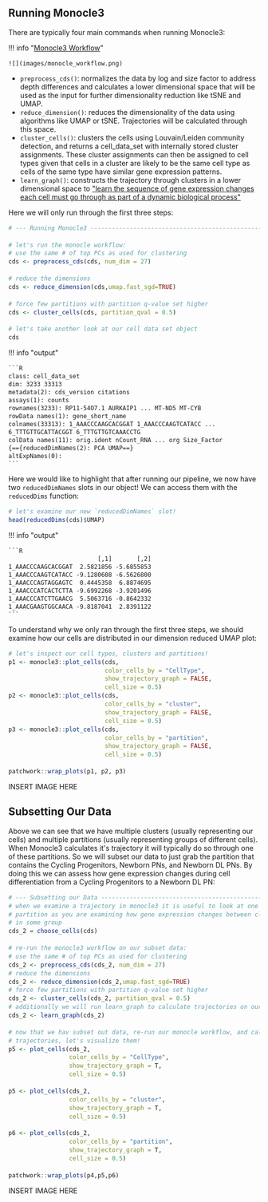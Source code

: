 ## Running Monocle3

There are typically four main commands when running Monocle3:

!!! info "[Monocle3 Workflow](https://cole-trapnell-lab.github.io/monocle3/docs/getting_started/)"

    ![](images/monocle_workflow.png)

- `preprocess_cds()`: normalizes the data by log and size factor to address depth differences and calculates a lower dimensional space that will be used as the input for further dimensionality reduction like tSNE and UMAP.
- `reduce_dimension()`: reduces the dimensionality of the data using algorithms like UMAP or tSNE. Trajectories will be calculated through this space.
- `cluster_cells()`: clusters the cells using Louvain/Leiden community detection, and returns a cell_data_set with internally stored cluster assignments. These cluster assignments can then be assigned to cell types given that cells in a cluster are likely to be the same cell type as cells of the same type have similar gene expression patterns.
- `learn_graph()`: constructs the trajectory through clusters in a lower dimensional space to ["learn the sequence of gene expression changes each cell must go through as part of a dynamic biological process"](https://cole-trapnell-lab.github.io/monocle3/docs/trajectories/)

Here we will only run through the first three steps:

```R
# --- Running Monocle3 ---------------------------------------------------------

# let's run the monocle workflow:
# use the same # of top PCs as used for clustering
cds <- preprocess_cds(cds, num_dim = 27) 

# reduce the dimensions 
cds <- reduce_dimension(cds,umap.fast_sgd=TRUE)

# force few partitions with partition q-value set higher
cds <- cluster_cells(cds, partition_qval = 0.5) 

# let's take another look at our cell data set object
cds
```

!!! info "output"

    ```R
    class: cell_data_set 
    dim: 3233 33313 
    metadata(2): cds_version citations
    assays(1): counts
    rownames(3233): RP11-54O7.1 AURKAIP1 ... MT-ND5 MT-CYB
    rowData names(1): gene_short_name
    colnames(33313): 1_AAACCCAAGCACGGAT 1_AAACCCAAGTCATACC ... 6_TTTGTTGCATTACGGT 6_TTTGTTGTCAAACCTG
    colData names(11): orig.ident nCount_RNA ... org Size_Factor
    {=={reducedDimNames(2): PCA UMAP==}
    altExpNames(0):
    ```
Here we would like to highlight that after running our pipeline, we now have two `reducedDimNames` slots in our object! We can access them with the `reducedDims` function:

```R
# let's examine our new `reducedDimNames` slot!
head(reducedDims(cds)$UMAP)
```

!!! info "output"

    ```R
                             [,1]       [,2]
    1_AAACCCAAGCACGGAT  2.5821856 -5.6855853
    1_AAACCCAAGTCATACC -9.1280608 -6.5626800
    1_AAACCCAGTAGGAGTC  0.4445358  6.8874695
    1_AAACCCATCACTCTTA -9.6992268 -3.9201496
    1_AAACCCATCTTGAACG  5.5063716 -0.8642332
    1_AAACGAAGTGGCAACA -9.8187041  2.8391122
    ```
To understand why we only ran through the first three steps, we should examine how our cells are distributed in our dimension reduced UMAP plot:

```R
# let's inspect our cell types, clusters and partitions!
p1 <- monocle3::plot_cells(cds,
                           color_cells_by = "CellType", 
                           show_trajectory_graph = FALSE,
                           cell_size = 0.5)
p2 <- monocle3::plot_cells(cds, 
                           color_cells_by = "cluster",
                           show_trajectory_graph = FALSE,
                           cell_size = 0.5)
p3 <- monocle3::plot_cells(cds,
                           color_cells_by = "partition", 
                           show_trajectory_graph = FALSE,
                           cell_size = 0.5)

patchwork::wrap_plots(p1, p2, p3)

```

INSERT IMAGE HERE


## Subsetting Our Data

Above we can see that we have multiple clusters (usually representing our cells) and multiple partitions (usually representing groups of different cells). When Monocle3 calculates it's trajectory it will typically do so through one of these partitions. So we will subset our data to just grab the partition that contains the Cycling Progenitors, Newborn PNs, and Newborn DL PNs. By doing this we can assess how gene expression changes during cell differentiation from a Cycling Progenitors to a Newborn DL PN:

```R
# --- Subsetting our Data ------------------------------------------------------
# when we examine a trajectory in monocle3 it is useful to look at one
# partition as you are examining how gene expression changes between clusters
# in some group
cds_2 = choose_cells(cds)

# re-run the monocle3 workflow on our subset data:
# use the same # of top PCs as used for clustering
cds_2 <- preprocess_cds(cds_2, num_dim = 27) 
# reduce the dimensions 
cds_2 <- reduce_dimension(cds_2,umap.fast_sgd=TRUE)
# force few partitions with partition q-value set higher
cds_2 <- cluster_cells(cds_2, partition_qval = 0.5) 
# additionally we will run learn_graph to calculate trajectories on our subset!
cds_2 <- learn_graph(cds_2)

# now that we hav subset out data, re-run our monocle workflow, and calculated 
# trajectories, let's visualize them!
p5 <- plot_cells(cds_2, 
                 color_cells_by = "CellType",
                 show_trajectory_graph = T,
                 cell_size = 0.5)

p5 <- plot_cells(cds_2, 
                 color_cells_by = "cluster",
                 show_trajectory_graph = T,
                 cell_size = 0.5)

p6 <- plot_cells(cds_2, 
                 color_cells_by = "partition",
                 show_trajectory_graph = T,
                 cell_size = 0.5)

patchwork::wrap_plots(p4,p5,p6)
```

INSERT IMAGE HERE
